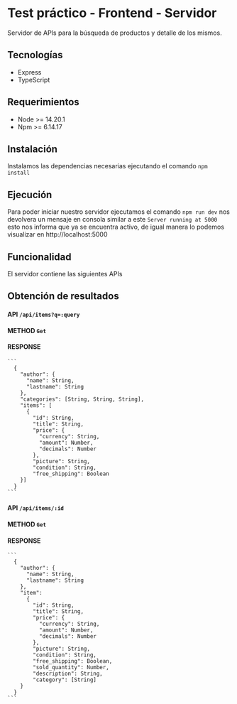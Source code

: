 # Test práctico - Frontend - Servidor
  Servidor de APIs para la búsqueda de productos y detalle de los mismos.

## Tecnologías
  - Express
  - TypeScript

## Requerimientos
  - Node >= 14.20.1
  - Npm >= 6.14.17

## Instalación
Instalamos las dependencias necesarias ejecutando el comando 
`npm install`

## Ejecución 
  Para poder iniciar nuestro servidor ejecutamos el comando `npm run dev`
  nos devolvera un mensaje en consola  similar a este `Server running at 5000` 
  esto nos informa que ya se encuentra activo, de igual manera lo podemos 
  visualizar en http://localhost:5000

## Funcionalidad
  El servidor contiene las siguientes APIs

## Obtención de resultados 
  #### API `/api/items?q=:query`
  #### METHOD `Get`
  #### RESPONSE
    ```
      {
        "author": {
          "name": String,
          "lastname": String 
        },
        "categories": [String, String, String], 
        "items": [
          {
            "id": String,
            "title": String,
            "price": {
              "currency": String,
              "amount": Number,
              "decimals": Number
            },
            "picture": String,
            "condition": String,
            "free_shipping": Boolean
        }]
      }
    ```
  #### API `/api/items/:id`
  #### METHOD `Get`
  #### RESPONSE
    ```
      {
        "author": {
          "name": String,
          "lastname": String 
        },
        "item":
          {
            "id": String,
            "title": String,
            "price": {
              "currency": String,
              "amount": Number,
              "decimals": Number
            },
            "picture": String,
            "condition": String,
            "free_shipping": Boolean,
            "sold_quantity": Number,
            "description": String,
            "category": [String]        
        }
      }
    ```
